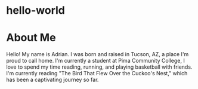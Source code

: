 # hello-world
# About Me

Hello! My name is Adrian. I was born and raised in Tucson, AZ, a place I'm proud to call home. I'm currently a student at Pima Community College, I love to spend my time reading, running, and playing basketball with friends. I'm currently reading "The Bird That Flew Over the Cuckoo's Nest," which has been a captivating journey so far.





